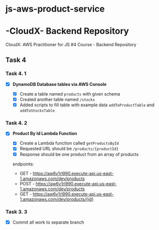 # js-aws-product-service

# -CloudX- Backend Repository

CloudX: AWS Practitioner for JS #4 Course - Backend Repository

## **Task 4**

### **Task 4. 1**

- [x] **DynamoDB Database tables via AWS Console**

  - [x] Create a table named `products` with given schema
  - [x] Created another table named `/stocks`
  - [x] Added scripts to fill table with example data `addToProductTable` and `addToStocksTable`

### **Task 4. 2**

- [x] **Product By Id Lambda Function**

  - [x] Create a Lambda function called `getProductsById`
  - [x] Requested URL should be `/products/{productId}`
  - [x] Response should be one product from an array of products

  endpoints:

  - GET - https://aw6v1rl990.execute-api.us-east-1.amazonaws.com/dev/products
  - POST - https://aw6v1rl990.execute-api.us-east-1.amazonaws.com/dev/products
  - GET - https://aw6v1rl990.execute-api.us-east-1.amazonaws.com/dev/products/{id}

### **Task 3. 3**

- [x] Commit all work to separate branch
